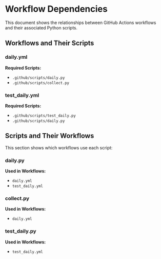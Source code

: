 # Workflow Dependencies

This document shows the relationships between GitHub Actions workflows and their associated Python scripts.

## Workflows and Their Scripts

### daily.yml
**Required Scripts:**
- `.github/scripts/daily.py`
- `.github/scripts/collect.py`

### test_daily.yml
**Required Scripts:**
- `.github/scripts/test_daily.py`
- `.github/scripts/daily.py`

## Scripts and Their Workflows

This section shows which workflows use each script:

### daily.py
**Used in Workflows:**
- `daily.yml`
- `test_daily.yml`

### collect.py
**Used in Workflows:**
- `daily.yml`

### test_daily.py
**Used in Workflows:**
- `test_daily.yml` 
